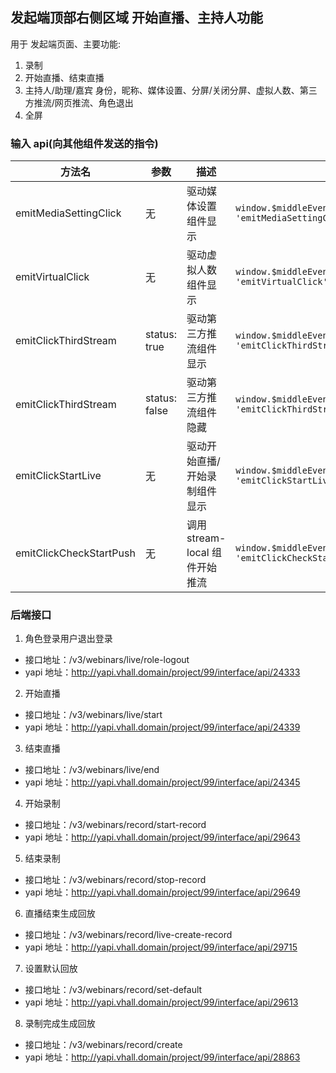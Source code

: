 ## 发起端顶部右侧区域 开始直播、主持人功能

用于 发起端页面、主要功能:

1. 录制
2. 开始直播、结束直播
3. 主持人/助理/嘉宾 身份，昵称、媒体设置、分屏/关闭分屏、虚拟人数、第三方推流/网页推流、角色退出
4. 全屏

### 输入 api(向其他组件发送的指令)

| 方法名                  | 参数          | 描述                           | 代码块                                                                                                        |
| ----------------------- | ------------- | ------------------------------ | ------------------------------------------------------------------------------------------------------------- |
| emitMediaSettingClick   | 无            | 驱动媒体设置组件显示           | `window.$middleEventSdk.event.send(boxEventOpitons(this.cuid, 'emitMediaSettingClick'));`                     |
| emitVirtualClick        | 无            | 驱动虚拟人数组件显示           | `window.$middleEventSdk.event.send(boxEventOpitons(this.cuid, 'emitVirtualClick'));`                          |
| emitClickThirdStream    | status: true  | 驱动第三方推流组件显示         | `window.$middleEventSdk.event.send(boxEventOpitons(this.cuid, 'emitClickThirdStream', [{ status: true }]));`  |
| emitClickThirdStream    | status: false | 驱动第三方推流组件隐藏         | `window.$middleEventSdk.event.send(boxEventOpitons(this.cuid, 'emitClickThirdStream', [{ status: false }]));` |
| emitClickStartLive      | 无            | 驱动开始直播/开始录制组件显示  | `window.$middleEventSdk.event.send(boxEventOpitons(this.cuid, 'emitClickStartLive'));`                        |
| emitClickCheckStartPush | 无            | 调用 stream-local 组件开始推流 | `window.$middleEventSdk.event.send(boxEventOpitons(this.cuid, 'emitClickCheckStartPush'));`                   |

### 后端接口

1. 角色登录用户退出登录

- 接口地址：/v3/webinars/live/role-logout
- yapi 地址：http://yapi.vhall.domain/project/99/interface/api/24333

2. 开始直播

- 接口地址：/v3/webinars/live/start
- yapi 地址：http://yapi.vhall.domain/project/99/interface/api/24339

3. 结束直播

- 接口地址：/v3/webinars/live/end
- yapi 地址：http://yapi.vhall.domain/project/99/interface/api/24345

4. 开始录制

- 接口地址：/v3/webinars/record/start-record
- yapi 地址：http://yapi.vhall.domain/project/99/interface/api/29643

5. 结束录制

- 接口地址：/v3/webinars/record/stop-record
- yapi 地址：http://yapi.vhall.domain/project/99/interface/api/29649

6. 直播结束生成回放

- 接口地址：/v3/webinars/record/live-create-record
- yapi 地址：http://yapi.vhall.domain/project/99/interface/api/29715

7. 设置默认回放

- 接口地址：/v3/webinars/record/set-default
- yapi 地址：http://yapi.vhall.domain/project/99/interface/api/29613

8. 录制完成生成回放

- 接口地址：/v3/webinars/record/create
- yapi 地址：http://yapi.vhall.domain/project/99/interface/api/28863
